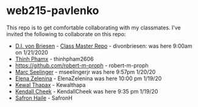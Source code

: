 # web215-pavlenko
This repo is to get comfortable collaborating with my classmates.
I’ve invited the following to collaborate on this repo:
- [D.I. von Briesen](https://github.com/divonbriesen) - [Class Master Repo](https://github.com/divonbriesen/CP_WEB215_SP2020) - divonbriesen: was here 9:00am on 1/21/2020
- [Thinh Phamx](https://github.com/thinhpham266/) - thinhpham2606
- https://github.com/robert-m-proph - robert-m-proph
- [Marc Seelinger](https://github.com/mseelingerjr/) - mseelingerjr was here 9:57pm 1/20/20
- [Elena Zelenina](https://github.com/ElenaZelenina/) - ElenaZelenina was here 10:00 pm 1/19/20
- [Kewal Thapax](https://github.com/Kewalthapa/) - Kewalthapa
- [Kendall Cheek](https://github.com/KendallCheek/) - KendallCheek was here 9:35 pm 1/19/20
- [Safron Haile](https://github.com/SafronH/) - SafronH
